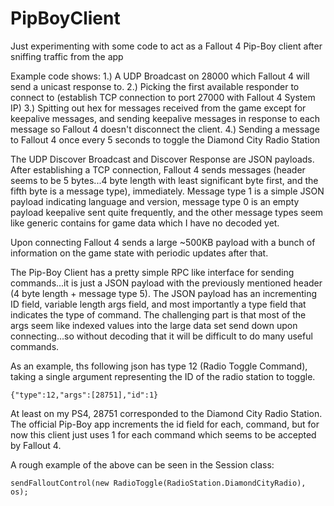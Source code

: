 # PipBoyClient
Just experimenting with some code to act as a Fallout 4 Pip-Boy client after sniffing traffic from the app

Example code shows:
1.) A UDP Broadcast on 28000 which Fallout 4 will send a unicast response to.
2.) Picking the first available responder to connect to (establish TCP connection to port 27000 with Fallout 4 System IP)
3.) Spitting out hex for messages received from the game except for keepalive messages, and sending keepalive messages 
in response to each message so Fallout 4 doesn't disconnect the client.
4.) Sending a message to Fallout 4 once every 5 seconds to toggle the Diamond City Radio Station

The UDP Discover Broadcast and Discover Response are JSON payloads.  After establishing a TCP connection, Fallout 4 sends 
messages (header seems to be 5 bytes...4 byte length with least significant byte first, and the fifth byte is a message type),
immediately.  Message type 1 is a simple JSON payload indicating language and version, message type 0 is an empty payload keepalive
sent quite frequently, and the other message types seem like generic contains for game data which I have no decoded yet.

Upon connecting Fallout 4 sends a large ~500KB payload with a bunch of information on the game state with periodic updates after that.

The Pip-Boy Client has a pretty simple RPC like interface for sending commands...it is just a JSON payload with the previously
mentioned header (4 byte length + message type 5).  The JSON payload has an incrementing ID field, variable length args field, 
and most importantly a type field that indicates the type of command.  The challenging part is that most of the args
seem like indexed values into the large data set send down upon connecting...so without decoding that it will be difficult
to do many useful commands.

As an example, ths following json has type 12 (Radio Toggle Command), taking a single argument representing the ID of the radio station to toggle.

    {"type":12,"args":[28751],"id":1}
  
At least on my PS4, 28751 corresponded to the Diamond City Radio Station.  The official Pip-Boy app increments the id field for each,
command, but for now this client just uses 1 for each command which seems to be accepted by Fallout 4.

A rough example of the above can be seen in the Session class:

    sendFalloutControl(new RadioToggle(RadioStation.DiamondCityRadio), os);
